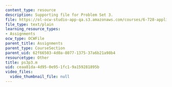 ```yaml
---
content_type: resource
description: Supporting file for Problem Set 3.
file: https://ol-ocw-studio-app-qa.s3.amazonaws.com/courses/6-728-applied-quantum-and-statistical-physics-fall-2006/ceaa81da4d950e951fc19a159281895b_ps3p3.m
file_type: text/plain
learning_resource_types:
- Assignments
ocw_type: OCWFile
parent_title: Assignments
parent_type: CourseSection
parent_uid: 62f66503-4d0a-8077-1375-37a6b21a98b4
resourcetype: Other
title: ps3p3.m
uid: ceaa81da-4d95-0e95-1fc1-9a159281895b
video_files:
  video_thumbnail_file: null
---
```

